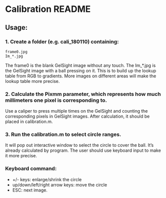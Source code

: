 
# Calibration README

## Usage:

### 1. Create a folder (e.g. cali_180110) containing: 
	frame0.jpg 
	Im_*.jpg 

The frame0 is the blank GelSight image without any touch. The Im_*.jpg is the GelSight image with a ball pressing on it. This is to build up the lookup table from RGB to gradients. More images on different areas will make the lookup table more precise.

### 2. Calculate the Pixmm parameter, which represents how much millimeters one pixel is corresponding to. 

Use a caliper to press multiple times on the GelSight and counting the corresponding pixels in GelSight images. After calculation, it should be placed in calibration.m.

### 3. Run the calibration.m to select circle ranges.

It will pop out interactive window to select the circle to cover the ball. It’s already calculated by program. The user should use keyboard input to make it more precise. 

### Keyboard command: 

* +/- keys: enlarge/shrink the circle
* up/down/left/right arrow keys: move the circle
* ESC: next image.
